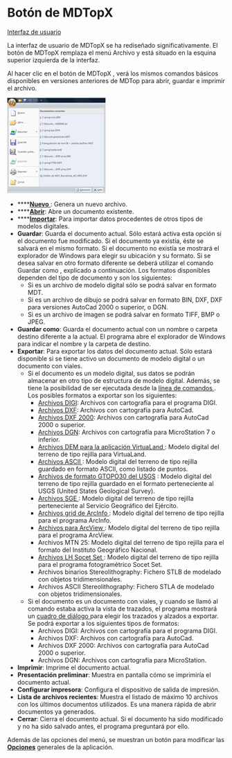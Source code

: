 # Botón de MDTopX

[Interfaz de usuario](interfaz-de-usuario.md)

La interfaz de usuario de MDTopX se ha rediseñado significativamente. El botón de MDTopX  remplaza el menú Archivo y está situado en la esquina superior izquierda de la interfaz.

Al hacer clic en el botón de MDTopX , verá los mismos comandos básicos disponibles en versiones anteriores de MDTop para abrir, guardar e imprimir el archivo.

![](../../.gitbook/assets/menu-boton-mdtopx.jpg)

* \*\*\*\*[**Nuevo** ](../operaciones-con-archivos/archivo-nuevo.md): Genera un nuevo archivo.
* \*\*\*\*[**Abrir**](../operaciones-con-archivos/abrir-archivo.md): Abre un documento existente.
* \*\*\*\*[**Importar**](../operaciones-con-archivos/importar/importar-archivo.md): Para importar datos procedentes de otros tipos de modelos digitales.
* **Guardar**: Guarda el documento actual. Sólo estará activa esta opción si el documento fue modificado. Si el documento ya existía, éste se salvará en el mismo formato. Si el documento no existía se mostrará el explorador de Windows para elegir su ubicación y su formato. Si se desea salvar en otro formato diferente se deberá utilizar el comando Guardar como , explicado a continuación. Los formatos disponibles dependen del tipo de documento y son los siguientes:
  * Si es un archivo de modelo digital sólo se podrá salvar en formato MDT.
  * Si es un archivo de dibujo se podrá salvar en formato BIN, DXF, DXF para versiones AutoCad 2000 o superior, o DGN.
  * Si es un archivo de imagen se podrá salvar en formato TIFF, BMP o JPEG.
* **Guardar como**: Guarda el documento actual con un nombre o carpeta destino diferente a la actual. El programa abre el explorador de Windows para indicar el nombre y la carpeta de destino.
* **Exportar**: Para exportar los datos del documento actual. Sólo estará disponible si se tiene activo un documento de modelo digital o un documento con viales.
  * Si el documento es un modelo digital, sus datos se podrán almacenar en otro tipo de estructura de modelo digital. Además, se tiene la posibilidad de ser ejecutada desde la [línea de comandos ](../desde-linea-de-comando/linea-de-comando-exportar-modelos-digitales-del-terreno.md). Los posibles formatos a exportar son los siguientes:
    * [Archivos DIGI](../operaciones-con-archivos/exportar/exportar-archivos-bin-dxf-o-dgn.md): Archivos con cartografía para el programa DIGI.
    * [Archivos DXF](../operaciones-con-archivos/exportar/exportar-archivos-bin-dxf-o-dgn.md): Archivos con cartografía para AutoCad.
    * [Archivos DXF 2000](../operaciones-con-archivos/exportar/exportar-archivos-bin-dxf-o-dgn.md): Archivos con cartografía para AutoCad 2000 o superior.
    * [Archivos DGN](../operaciones-con-archivos/exportar/exportar-archivos-bin-dxf-o-dgn.md): Archivos con cartografía para MicroStation 7 o inferior.
    * [Archivos DEM para la aplicación VirtuaLand ](../operaciones-con-archivos/exportar/exportar-archivos-dem.md): Modelo digital del terreno de tipo rejilla para VirtuaLand.
    * [Archivos ASCII ](../operaciones-con-archivos/exportar/exportar-archivos-ascii-o-grid-de-arcinfo.md): Modelo digital del terreno de tipo rejilla guardado en formato ASCII, como listado de puntos.
    * [Archivos de formato GTOPO30 del USGS](../operaciones-con-archivos/exportar/exportar-gtopo30.md) : Modelo digital del terreno de tipo rejilla guardado en el formato perteneciente al USGS \(United States Geological Survey\).
    * [Archivos SGE ](../operaciones-con-archivos/exportar/exportar-archivos-sge-arcview-o-socet-set.md): Modelo digital del terreno de tipo rejilla perteneciente al Servicio Geográfico del Ejército.
    * [Archivos grid de ArcInfo ](../operaciones-con-archivos/exportar/exportar-archivos-ascii-o-grid-de-arcinfo.md): Modelo digital del terreno de tipo rejilla para el programa ArcInfo.
    * [Archivos para ArcView ](../operaciones-con-archivos/exportar/exportar-archivos-sge-arcview-o-socet-set.md): Modelo digital del terreno de tipo rejilla para el programa ArcView.
    * Archivos MTN 25: Modelo digital del terreno de tipo rejilla para el formato del Instituto Geográfico Nacional.
    * [Archivos LH Socet Set ](../operaciones-con-archivos/exportar/exportar-archivos-sge-arcview-o-socet-set.md): Modelo digital del terreno de tipo rejilla para el programa fotogramétrico Socet Set.
    * Archivos binarios Stereolithography: Fichero STLB de modelado con objetos tridimensionales.
    * Archivos ASCII Stereolithography: Fichero STLA de modelado con objetos tridimensionales.
  * Si el documento es un documento con viales, y cuando se llamó al comando estaba activa la vista de trazados, el programa mostrará un [cuadro de diálogo ](../operaciones-con-archivos/exportar/exportar-trazados.md)para elegir los trazados y alzados a exportar. Se podrá exportar a los siguientes tipos de formatos:
    * Archivos DIGI: Archivos con cartografía para el programa DIGI.
    * Archivos DXF: Archivos con cartografía para AutoCad.
    * Archivos DXF 2000: Archivos con cartografía para AutoCad 2000 o superior.
    * Archivos DGN: Archivos con cartografía para MicroStation.
* **Imprimir**: Imprime el documento actual.
* **Presentación preliminar**: Muestra en pantalla cómo se imprimiría el documento actual.
* **Configurar impresora**: Configura el dispositivo de salida de impresión.
* **Lista de archivos recientes**: Muestra el listado de máximo 10 archivos con los últimos documentos utilizados. Es una manera rápida de abrir documentos ya generados.
* **Cerrar**: Cierra el documento actual. Si el documento ha sido modificado y no ha sido salvado antes, el programa preguntará por ello.

Además de las opciones del menú, se muestran un botón para modificar las [**Opciones**](../otras-herramientas/opciones.md) generales de la aplicación.

